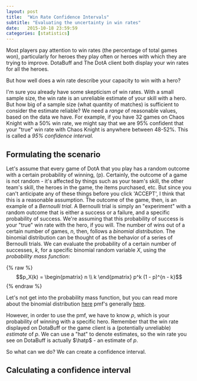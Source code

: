 ```yaml
---
layout: post
title:  "Win Rate Confidence Intervals"
subtitle: "Evaluating the uncertainty in win rates"
date:   2015-10-18 23:59:59
categories: [statistics]
---
```


Most players pay attention to win rates (the percentage of total games won), particularly for heroes they play often or heroes with which they are trying to improve. DotaBuff and The DotA client both display your win rates for all the heroes.

But how well does a win rate describe your capacity to win with a hero?

I'm sure you already have some skepticism of win rates. With a small sample size, the win rate is an unreliable estimate of your skill with a hero. But how big of a sample size (what quantity of matches) is sufficient to consider the estimate reliable? We need a *range* of reasonable values, based on the data we have. For example, if you have 32 games on Chaos Knight with a 50% win rate, we might say that we are 95% confident that your "true" win rate with Chaos Knight is anywhere between 48-52%. This is called a *95% confidence interval.*

## Formulating the scenario
Let's assume that every game of DotA that you play has a random outcome with a certain probability of winning, \(p\). Certainly, the outcome of a game is not random - it's affected by things such as your team's skill, the other team's skill, the heroes in the game, the items purchased, etc. But since you can't anticipate any of these things before you click 'ACCEPT', I think that this is a reasonable assumption. The outcome of the game, then, is an example of a *Bernoulli trial*. A Bernoulli trial is simply an "experiment" with a random outcome that is either a success or a failure, and a specific probability of success. We're assuming that this probability of success is your "true" win rate with the hero, if you will. The number of wins out of a certain number of games, $n$, then, follows a *binomial distribution*. The binomial distribution can be thought of as the behavior of a series of Bernoulli trials. We can evaluate the probability of a certain number of successes, $k$, for a specific binomial random variable $X$, using the *probability mass function*:

{% raw %}
$$p_X(k) = \begin{pmatrix} n \\ k \end{pmatrix} p^k (1 - p)^{n - k}$$
{% endraw %}

Let's not get into the probability mass function, but you can read more about the binomial distribution [here](https://en.wikipedia.org/wiki/Binomial_distribution) pmf's generally [here](https://en.wikipedia.org/wiki/Probability_mass_function).

However, in order to use the pmf, we have to know $p$, which is your probability of winning with a specific hero. Remember that the win rate displayed on DotaBuff or the game client is a (potentially unreliable) *estimate* of $p$. We can use a "hat" to denote estimates, so the win rate you see on DotaBuff is actually $\hatp$ - an estimate of $p$.

So what can we do? We can create a confidence interval.

## Calculating a confidence interval


